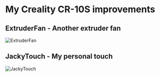 # My Creality CR-10S improvements

## ExtruderFan - Another extruder fan
![ExtruderFan](https://github.com/pierre-quelin/cr10s/blob/master/ExtruderFan.png)

## JackyTouch - My personal touch
![JackyTouch](https://github.com/pierre-quelin/cr10s/blob/master/JackyTouch.png)
